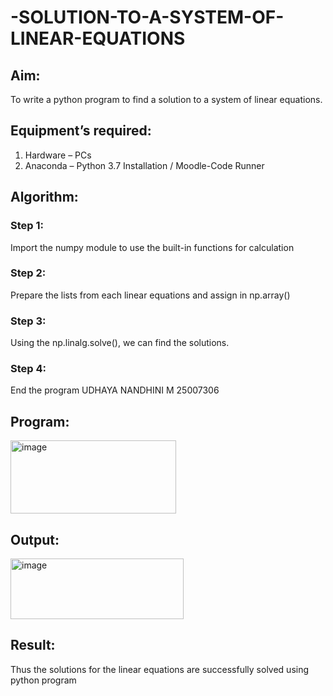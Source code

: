 # -SOLUTION-TO-A-SYSTEM-OF-LINEAR-EQUATIONS
## Aim:
To write a python program to find a solution to a system of linear equations.
## Equipment’s required:
1. 	Hardware – PCs
2. 	Anaconda – Python 3.7 Installation / Moodle-Code Runner
## Algorithm:
### Step 1: 
Import the numpy module to use the built-in functions for calculation
### Step 2: 
Prepare the lists from each linear equations and assign in np.array()
### Step 3: 
Using the np.linalg.solve(), we can find the solutions.
### Step 4: 
End the program
UDHAYA NANDHINI M
25007306
## Program:
<img width="265" height="117" alt="image" src="https://github.com/user-attachments/assets/f1034909-6ef7-46a6-826d-f27b067fcffe" />

## Output:
<img width="277" height="97" alt="image" src="https://github.com/user-attachments/assets/19693a28-d4be-4523-9682-1e759af324c7" />

## Result: 
Thus the solutions for the linear equations are successfully solved using python program

